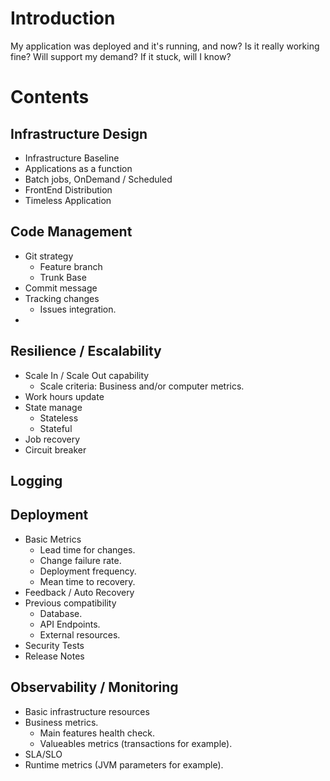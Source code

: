 # Introduction

My application was deployed and it's running, and now? Is it really working fine? Will support my demand? If it stuck, will I know?

# Contents

## Infrastructure Design
* Infrastructure Baseline
* Applications as a function
* Batch jobs, OnDemand / Scheduled
* FrontEnd Distribution
* Timeless Application

## Code Management
* Git strategy
    * Feature branch
    * Trunk Base
* Commit message
* Tracking changes
    * Issues integration.
* 

## Resilience / Escalability
* Scale In / Scale Out capability
    * Scale criteria: Business and/or computer metrics.
* Work hours update
* State manage
    * Stateless
    * Stateful
* Job recovery
* Circuit breaker

## Logging


## Deployment
* Basic Metrics
    * Lead time for changes.
    * Change failure rate.
    * Deployment frequency.
    * Mean time to recovery.
* Feedback / Auto Recovery
* Previous compatibility
    * Database.
    * API Endpoints.
    * External resources.
* Security Tests
* Release Notes

## Observability / Monitoring
* Basic infrastructure resources
* Business metrics.
    * Main features health check.
    * Valueables metrics (transactions for example).
* SLA/SLO
* Runtime metrics (JVM parameters for example).
